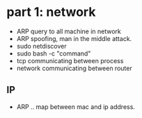 # part 1: network
- ARP query to all machine in network
- ARP spoofing, man in the middle attack.
- sudo netdiscover
- sudo bash -c "command"
- tcp communicating between process
- network communicating between router

## IP
- ARP .. map between mac and ip address.
 
